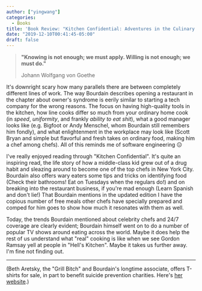 ```yaml
---
author: ["yingwang"]
categories:
  - Books
title: 'Book Review: "Kitchen Confidential: Adventures in the Culinary Underbelly", by Anthony Bourdain'
date: "2019-12-10T00:41:45-05:00"
draft: false
---
```


> **"Knowing is not enough; we must apply. Willing is not enough; we must do."**
>
> Johann Wolfgang von Goethe

It's downright scary how many parallels there are between completely different
lines of work. The way Bourdain describes opening a restaurant in the chapter
about owner's syndrome is eerily similar to starting a tech company for the
wrong reasons. The focus on having high-quality tools in the kitchen, how line
cooks differ so much from your ordinary home cook (in _speed_, _uniformity_, and
frankly _ability to eat shit_), what a good manager looks like (e.g. Bigfoot or
Andy Menschel, whom Bourdain still remembers him fondly), and what enlightenment
in the workplace may look like (Scott Bryan and simple but flavorful and fresh
takes on ordinary food, making him a chef among chefs). All of this reminds me
of software engineering :expressionless:

I've really enjoyed reading through "Kitchen Confidential". It's quite an
inspiring read, the life story of how a middle-class kid grew out of a drug
habit and sleazing around to become one of the top chefs in New York City.
Bourdain also offers wary eaters some tips and tricks on identifying food (Check
their bathrooms! Eat on Tuesdays when the regulars do!) and on breaking into the
restaurant business, if you're mad enough (Learn Spanish and don't lie!) That
Bourdain mentions in the updated edition I have the copious number of free meals
other chefs have specially prepared and comped for him goes to show how much it
resonates with them as well.

Today, the trends Bourdain mentioned about celebrity chefs and 24/7 coverage are
clearly evident; Bourdain himself went on to do a number of popular TV shows
around eating across the world. Maybe it does help the rest of us understand
what "real" cooking is like when we see Gordon Ramsay yell at people in "Hell's
Kitchen". Maybe it takes us further away. I'm fine not finding out.

---

(Beth Aretsky, the "Grill Bitch" and Bourdain's longtime associate, offers
T-shirts for sale, in part to benefit suicide prevention charities. Here's [her
website](https://grillbitch.org/).)
